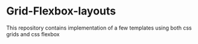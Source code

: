 # Grid-Flexbox-layouts
This repository contains implementation of a few templates using both css grids and css flexbox

